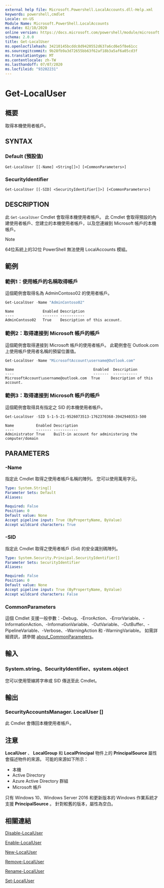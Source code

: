 ```yaml
---
external help file: Microsoft.Powershell.LocalAccounts.dll-Help.xml
keywords: powershell,cmdlet
Locale: en-US
Module Name: Microsoft.PowerShell.LocalAccounts
ms.date: 02/10/2020
online version: https://docs.microsoft.com/powershell/module/microsoft.powershell.localaccounts/get-localuser?view=powershell-5.1&WT.mc_id=ps-gethelp
schema: 2.0.0
title: Get-LocalUser
ms.openlocfilehash: 34210145bcddc8d9420552d637a6cd6e5f8e61cc
ms.sourcegitcommit: 9b28fb9a3d72655bb63f62af18b3a5af6a05cd3f
ms.translationtype: MT
ms.contentlocale: zh-TW
ms.lasthandoff: 07/07/2020
ms.locfileid: "93202231"
---
```

# Get-LocalUser

## 概要
取得本機使用者帳戶。

## SYNTAX

### Default (預設值)

```
Get-LocalUser [[-Name] <String[]>] [<CommonParameters>]
```

### SecurityIdentifier

```
Get-LocalUser [[-SID] <SecurityIdentifier[]>] [<CommonParameters>]
```

## DESCRIPTION

此 `Get-LocalUser` Cmdlet 會取得本機使用者帳戶。 此 Cmdlet 會取得預設的內建使用者帳戶、您建立的本機使用者帳戶，以及您連線到 Microsoft 帳戶的本機帳戶。

> [!NOTE]
> 64位系統上的32位 PowerShell 無法使用 LocalAccounts 模組。

## 範例

### 範例1：使用帳戶的名稱取得帳戶

這個範例會取得名為 AdminContoso02 的使用者帳戶。

```powershell
Get-LocalUser -Name "AdminContoso02"
```

```Output
Name             Enabled Description
----             ------- -----------
AdminContoso02   True    Description of this account.
```

### 範例2：取得連接到 Microsoft 帳戶的帳戶

這個範例會取得連接到 Microsoft 帳戶的使用者帳戶。 此範例會在 Outlook.com 上使用帳戶使用者名稱的預留位置值。

```powershell
Get-LocalUser -Name "MicrosoftAccount\username@Outlook.com"
```

```Output
Name                                    Enabled  Description
----                                    -------  -----------
MicrosoftAccount\username@outlook.com  True     Description of this account.
```

### 範例3：取得連接到 Microsoft 帳戶的帳戶

這個範例會取得具有指定之 SID 的本機使用者帳戶。

```powershell
Get-LocalUser -SID S-1-5-21-9526073513-1762370368-3942940353-500
```

```Output
Name          Enabled Description
----          ------- -----------
Administrator True    Built-in account for administering the computer/domain
```

## PARAMETERS

### -Name

指定此 Cmdlet 取得之使用者帳戶名稱的陣列。 您可以使用萬用字元。

```yaml
Type: System.String[]
Parameter Sets: Default
Aliases:

Required: False
Position: 0
Default value: None
Accept pipeline input: True (ByPropertyName, ByValue)
Accept wildcard characters: True
```

### -SID

指定此 Cmdlet 取得之使用者帳戶 (Sid) 的安全識別碼陣列。

```yaml
Type: System.Security.Principal.SecurityIdentifier[]
Parameter Sets: SecurityIdentifier
Aliases:

Required: False
Position: 0
Default value: None
Accept pipeline input: True (ByPropertyName, ByValue)
Accept wildcard characters: False
```

### CommonParameters

這個 Cmdlet 支援一般參數：-Debug、-ErrorAction、-ErrorVariable、-InformationAction、-InformationVariable、-OutVariable、-OutBuffer、-PipelineVariable、-Verbose、-WarningAction 和 -WarningVariable。 如需詳細資訊，請參閱 [about_CommonParameters](https://go.microsoft.com/fwlink/?LinkID=113216)。

## 輸入

### System.string、SecurityIdentifier、system.object

您可以使用管線將字串或 SID 傳送至此 Cmdlet。

## 輸出

### SecurityAccountsManager. LocalUser []

此 Cmdlet 會傳回本機使用者帳戶。

## 注意

**LocalUser** 、 **LocalGroup** 和 **LocalPrincipal** 物件上的 **PrincipalSource** 屬性會描述物件的來源。 可能的來源如下所示：

- 本機
- Active Directory
- Azure Active Directory 群組
- Microsoft 帳戶

只有 Windows 10、Windows Server 2016 和更新版本的 Windows 作業系統才支援 **PrincipalSource** 。 針對較舊的版本，屬性為空白。

## 相關連結

[Disable-LocalUser](Disable-LocalUser.md)

[Enable-LocalUser](Enable-LocalUser.md)

[New-LocalUser](New-LocalUser.md)

[Remove-LocalUser](Remove-LocalUser.md)

[Rename-LocalUser](Rename-LocalUser.md)

[Set-LocalUser](Set-LocalUser.md)
